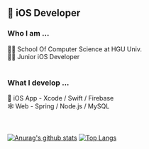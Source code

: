 ## 🍎 iOS Developer 

### Who I am ...
👩‍🎓 School Of Computer Science at HGU Univ.  
👩‍💻 Junior iOS Developer  
<br/>  

### What I develop  ...
🍏 iOS App - Xcode / Swift / Firebase  
🕸 Web - Spring / Node.js / MySQL
<br/>  
<br/>  

[![Anurag's github stats](https://github-readme-stats.vercel.app/api?username=TheSongOfSongs&hide=contribs)](https://github.com/anuraghazra/github-readme-stats)  [![Top Langs](https://github-readme-stats.vercel.app/api/top-langs/?username=TheSongOfSongs&layout=compact)](https://github.com/anuraghazra/github-readme-stats)









